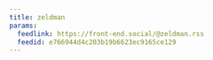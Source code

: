 ```yaml
---
title: zeldman
params:
  feedlink: https://front-end.social/@zeldman.rss
  feedid: e766944d4c203b19b6623ec9165ce129
---
```

